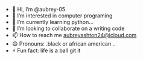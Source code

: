 - 👋 Hi, I’m @aubrey-05
- 👀 I’m interested in computer programing 
- 🌱 I’m currently learning  python...
- 💞️ I’m looking to collaborate on a writing code 
- 📫 How to reach me aubreyashton24@icloud.com
- 😄 Pronouns: .black or african american ..
- ⚡ Fun fact: life is a ball git it

<!---
aubrey-05/aubrey-05 is a ✨ special ✨ repository because its `README.md` (this file) appears on your GitHub profile.
You can click the Preview link to take a look at your changes.
--->
